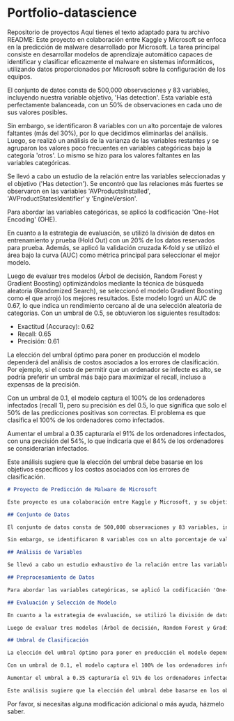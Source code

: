 # Portfolio-datascience
Repositorio de proyectos
Aquí tienes el texto adaptado para tu archivo README:
Este proyecto en colaboración entre Kaggle y Microsoft se enfoca en la predicción de malware desarrollado por Microsoft. La tarea principal consiste en desarrollar modelos de aprendizaje automático capaces de identificar y clasificar eficazmente el malware en sistemas informáticos, utilizando datos proporcionados por Microsoft sobre la configuración de los equipos.

El conjunto de datos consta de 500,000 observaciones y 83 variables, incluyendo nuestra variable objetivo, 'Has detection'. Esta variable está perfectamente balanceada, con un 50% de observaciones en cada uno de sus valores posibles.

Sin embargo, se identificaron 8 variables con un alto porcentaje de valores faltantes (más del 30%), por lo que decidimos eliminarlas del análisis. Luego, se realizó un análisis de la varianza de las variables restantes y se agruparon los valores poco frecuentes en variables categóricas bajo la categoría 'otros'. Lo mismo se hizo para los valores faltantes en las variables categóricas.

Se llevó a cabo un estudio de la relación entre las variables seleccionadas y el objetivo ('Has detection'). Se encontró que las relaciones más fuertes se observaron en las variables 'AVProductsInstalled', 'AVProductStatesIdentifier' y 'EngineVersion'.




Para abordar las variables categóricas, se aplicó la codificación 'One-Hot Encoding' (OHE).

En cuanto a la estrategia de evaluación, se utilizó la división de datos en entrenamiento y prueba (Hold Out) con un 20% de los datos reservados para prueba. Además, se aplicó la validación cruzada K-fold y se utilizó el área bajo la curva (AUC) como métrica principal para seleccionar el mejor modelo.

Luego de evaluar tres modelos (Árbol de decisión, Random Forest y Gradient Boosting) optimizándolos mediante la técnica de búsqueda aleatoria (Randomized Search), se seleccionó el modelo Gradient Boosting como el que arrojó los mejores resultados. Este modelo logró un AUC de 0.67, lo que indica un rendimiento cercano al de una selección aleatoria de categorías. Con un umbral de 0.5, se obtuvieron los siguientes resultados:
- Exactitud (Accuracy): 0.62
- Recall: 0.65
- Precisión: 0.61

La elección del umbral óptimo para poner en producción el modelo dependerá del análisis de costos asociados a los errores de clasificación. Por ejemplo, si el costo de permitir que un ordenador se infecte es alto, se podría preferir un umbral más bajo para maximizar el recall, incluso a expensas de la precisión.

Con un umbral de 0.1, el modelo captura el 100% de los ordenadores infectados (recall 1), pero su precisión es del 0.5, lo que significa que solo el 50% de las predicciones positivas son correctas. El problema es que clasifica el 100% de los ordenadores como infectados.


Aumentar el umbral a 0.35 capturaría el 91% de los ordenadores infectados, con una precisión del 54%, lo que indicaría que el 84% de los ordenadores se considerarían infectados.


Este análisis sugiere que la elección del umbral debe basarse en los objetivos específicos y los costos asociados con los errores de clasificación.

```markdown
# Proyecto de Predicción de Malware de Microsoft

Este proyecto es una colaboración entre Kaggle y Microsoft, y su objetivo principal es abordar la predicción de malware desarrollado por Microsoft. Nuestra tarea central consiste en desarrollar modelos de aprendizaje automático capaces de identificar y clasificar eficazmente el malware en sistemas informáticos. Para ello, utilizamos datos proporcionados por Microsoft sobre la configuración de los equipos.

## Conjunto de Datos

El conjunto de datos consta de 500,000 observaciones y 83 variables, incluyendo nuestra variable objetivo, 'Has detection'. Notablemente, esta variable está perfectamente balanceada, con un 50% de observaciones en cada uno de sus valores posibles.

Sin embargo, se identificaron 8 variables con un alto porcentaje de valores faltantes (más del 30%). En consecuencia, decidimos eliminar estas variables del análisis. Luego, se realizó un análisis de la varianza de las variables restantes y se agruparon los valores poco frecuentes en variables categóricas bajo la categoría 'otros'. El mismo procedimiento se aplicó para abordar los valores faltantes en las variables categóricas.

## Análisis de Variables

Se llevó a cabo un estudio exhaustivo de la relación entre las variables seleccionadas y el objetivo ('Has detection'). Como resultado, se encontró que las relaciones más fuertes se observaron en las variables 'AVProductsInstalled', 'AVProductStatesIdentifier' y 'EngineVersion'.

## Preprocesamiento de Datos

Para abordar las variables categóricas, se aplicó la codificación 'One-Hot Encoding' (OHE). Además, se implementaron estrategias de preprocesamiento para manejar los valores faltantes y las variables con baja varianza.

## Evaluación y Selección de Modelo

En cuanto a la estrategia de evaluación, se utilizó la división de datos en entrenamiento y prueba (Hold Out) con un 20% de los datos reservados para prueba. Además, se aplicó la validación cruzada K-fold y se utilizó el área bajo la curva (AUC) como métrica principal para seleccionar el mejor modelo.

Luego de evaluar tres modelos (Árbol de decisión, Random Forest y Gradient Boosting) optimizándolos mediante la técnica de búsqueda aleatoria (Randomized Search), se seleccionó el modelo Gradient Boosting como el que arrojó los mejores resultados. Este modelo logró un AUC de 0.67, lo que indica un rendimiento cercano al de una selección aleatoria de categorías.

## Umbral de Clasificación

La elección del umbral óptimo para poner en producción el modelo dependerá del análisis de costos asociados a los errores de clasificación. Por ejemplo, si el costo de permitir que un ordenador se infecte es alto, se podría preferir un umbral más bajo para maximizar el recall, incluso a expensas de la precisión.

Con un umbral de 0.1, el modelo captura el 100% de los ordenadores infectados (recall 1), pero su precisión es del 0.5, lo que significa que solo el 50% de las predicciones positivas son correctas. El problema es que clasifica el 100% de los ordenadores como infectados.

Aumentar el umbral a 0.35 capturaría el 91% de los ordenadores infectados, con una precisión del 54%, lo que indicaría que el 84% de los ordenadores se considerarían infectados.

Este análisis sugiere que la elección del umbral debe basarse en los objetivos específicos y los costos asociados con los errores de clasificación.
```

Por favor, si necesitas alguna modificación adicional o más ayuda, házmelo saber.
